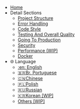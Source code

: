 
- [Home](/README?id=main)
- Detail Sections
	- [Project Structure](/sections/)
    - [Error Handling](/sections/)
    - [Code Style](/sections/)
    - [Testing And Overall Quality](/sections/)
    - [Going To Production](/sections/)
    - [Security](/sections/)
    - [Performance (WIP)](/sections/)
    - [Docker](/sections/)
- 🌐 Language
	- [:en: English](/README)
	- [:brazil:Br. Portuguese](/lang-brazilian-portuguese/README)
	- [:cn:Chinese](/lang-chinese/README)
	- [:poland:Polish](/lang-polish/README)
	- [:ru:Russian](/lang-russian/README)
	- [:kr:Korean [WIP]](/lang-korean/README)
	- [Others [WIP]](/README?id=translations)
